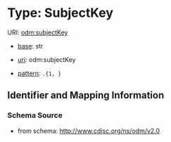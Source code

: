 # Type: SubjectKey



URI: [odm:subjectKey](http://www.cdisc.org/ns/odm/v2.0/subjectKey)

* [base](https://w3id.org/linkml/base): str

* [uri](https://w3id.org/linkml/uri): odm:subjectKey



* [pattern](https://w3id.org/linkml/pattern): `.{1, }`






## Identifier and Mapping Information







### Schema Source


* from schema: http://www.cdisc.org/ns/odm/v2.0



